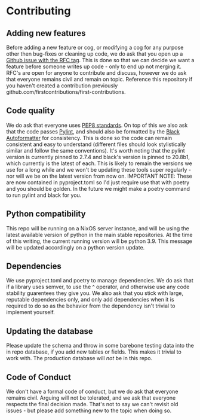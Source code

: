 # Contributing
## Adding new features
Before adding a new feature or cog, or modifying a cog for any purpose other then bug-fixes or cleaning up code, we do ask that you open up a [Github issue with the RFC tag](https://github.com/pcparadise/discordbot/issues/5). This is done so that we can decide we want a feature before someone writes up code - only to end up not merging it. RFC's are open for anyone to contribute and discuss, however we do ask that everyone remains civil and remain on topic. Reference this repository if you haven't created a contribution previously github.com/firstcontributions/first-contributions.

## Code quality
We do ask that everyone uses [PEP8 standards](https://www.python.org/dev/peps/pep-0008/). On top of this we also ask that the code passes [Pylint](https://www.pylint.org/), and should also be formatted by the [Black Autoformatter](https://github.com/psf/black) for consistency. This is done so the code can remain consistent and easy to understand (different files should look stylistically similar and follow the same conventions). It's worth noting that the pylint version is currently pinned to 2.7.4 and black's version is pinned to 20.8b1, which currently is the latest of each. This is likely to remain the versions we use for a long while and we won't be updating these tools super regularly - nor will we be on the latest version from now on. IMPORTANT NOTE: These are now contained in pyproject.toml so I'd just require use that with poetry and you should be golden. In the future we might make a poetry command to run pylint and black for you.

## Python compatibility
This repo will be running on a NixOS server instance, and will be using the latest available version of python in the main stable repositories. At the time of this writing, the current running version will be python 3.9. This message will be updated accordingly on a python version update.

## Dependencies
We use pyproject.toml and poetry to manage dependencies. We do ask that if a library uses semver, to use the ^ operator, and otherwise use any code stability guarentees they give you. We also ask that you stick with large, reputable dependencies only, and only add dependencies when it is required to do so as the behavior from the dependency isn't trivial to implement yourself.

## Updating the database
Please update the schema and throw in some barebone testing data into the in repo database, if you add new tables or fields. This makes it trivial to work with. The production database will *not* be in this repo. 

## Code of Conduct
We don't have a formal code of conduct, but we do ask that everyone remains civil. Arguing will not be tolerated, and we ask that everyone respects the final decision made. That's not to say we can't revisit old issues - but please add something new to the topic when doing so.

